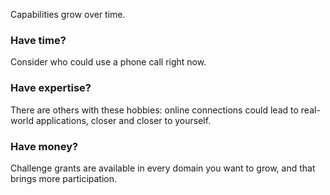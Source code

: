 
Capabilities grow over time.

### Have time?

Consider who could use a phone call right now.

### Have expertise?

There are others with these hobbies: online connections could lead to real-world applications, closer and closer to yourself.

### Have money?

Challenge grants are available in every domain you want to grow, and that brings more participation.
